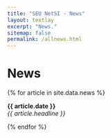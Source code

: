 ```yaml
---
title: "SEU NetSI - News"
layout: textlay
excerpt: "News."
sitemap: false
permalink: /allnews.html
---
```


# News

{% for article in site.data.news %}
<p><b>{{ article.date }}</b><br>
<em>{{ article.headline }}</em></p>
{% endfor %}
